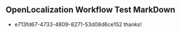 ## OpenLocalization Workflow Test MarkDown
* e713fd67-4733-4809-8271-53d08d6ce152 thanks!

<!--HONumber=Aug16_HO4-->


